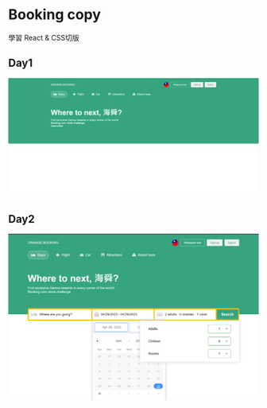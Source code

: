 # Booking copy
學習 React & CSS切版

## Day1
![day1](./public/daily-imgs/20230427.png)
## Day2
![day2](./public/daily-imgs/20230429.png)